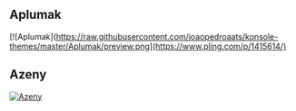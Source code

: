 ## Aplumak
[![Aplumak](https://raw.githubusercontent.com/joaopedroaats/konsole-themes/master/Aplumak/preview.png](https://www.pling.com/p/1415614/)


## Azeny
[![Azeny](https://raw.githubusercontent.com/joaopedroaats/konsole-themes/master/Azeny/preview.png)](https://www.pling.com/p/1507597/)

